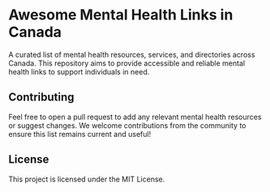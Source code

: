 # Awesome Mental Health Links in Canada

A curated list of mental health resources, services, and directories across Canada. This repository aims to provide accessible and reliable mental health links to support individuals in need.

## Contributing
Feel free to open a pull request to add any relevant mental health resources or suggest changes. We welcome contributions from the community to ensure this list remains current and useful!

## License
This project is licensed under the MIT License.
